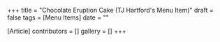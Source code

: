 +++
title = "Chocolate Eruption Cake (TJ Hartford's Menu Item)"
draft = false
tags = [Menu Items]
date = ""

[Article]
contributors = []
gallery = []
+++